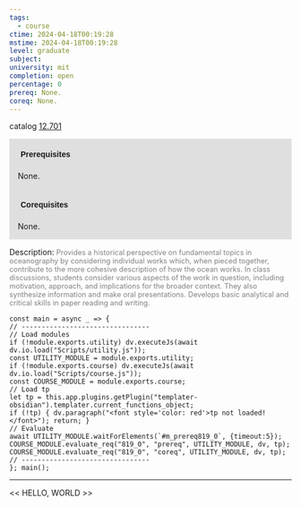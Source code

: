 ```yaml
---
tags:
  - course
ctime: 2024-04-18T00:19:28
mstime: 2024-04-18T00:19:28
level: graduate
subject: 
university: mit
completion: open
percentage: 0
prereq: None.
coreq: None.
---
```


catalog [12.701](http://student.mit.edu/catalog/m12c.html#12.701)

<span style="display: block; padding: 15px; background-color: rgb(100, 100, 100, 0.2);"><font id="m_prereq819_0" style="display: block; font-family: Arial, sans-serif; font-weight: bold; padding: 5px">Prerequisites</font><br><span id="prereq819_0">None.</span></span>
<span style="display: block; padding: 15px; background-color: rgb(100, 100, 100, 0.2);"><font id="m_coreq819_0" style="display: block; font-family: Arial, sans-serif; font-weight: bold; padding: 5px">Corequisites</font><br><span id="coreq819_0">None.</span></span>

<font style="">Description:</font>
<font style="color: grey; font-size: 0.8rem;">Provides a historical perspective on fundamental topics in oceanography by considering individual works which, when pieced together, contribute to the more cohesive description of how the ocean works. In class discussions, students consider various aspects of the work in question, including motivation, approach, and implications for the broader context. They also synthesize information and make oral presentations. Develops basic analytical and critical skills in paper reading and writing.</font>

```dataviewjs
const main = async _ => {
// --------------------------------
// Load modules
if (!module.exports.utility) dv.executeJs(await dv.io.load("Scripts/utility.js"));
const UTILITY_MODULE = module.exports.utility;
if (!module.exports.course) dv.executeJs(await dv.io.load("Scripts/course.js"));
const COURSE_MODULE = module.exports.course;
// Load tp
let tp = this.app.plugins.getPlugin("templater-obsidian").templater.current_functions_object;
if (!tp) { dv.paragraph("<font style='color: red'>tp not loaded!</font>"); return; }
// Evaluate
await UTILITY_MODULE.waitForElements(`#m_prereq819_0`, {timeout:5});
COURSE_MODULE.evaluate_req("819_0", "prereq", UTILITY_MODULE, dv, tp);
COURSE_MODULE.evaluate_req("819_0", "coreq", UTILITY_MODULE, dv, tp);
// --------------------------------
}; main();
```

---

<< HELLO, WORLD >>
